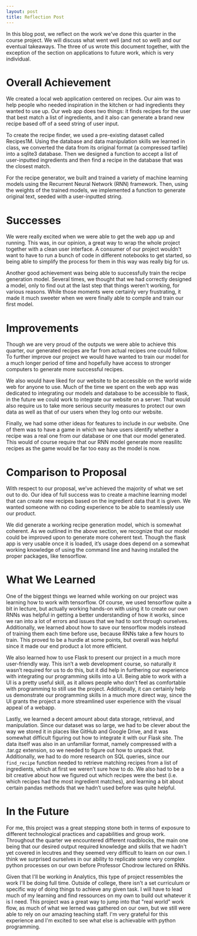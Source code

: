 ```yaml
---
layout: post
title: Reflection Post
---
```


In this blog post, we reflect on the work we've done this quarter in the course project. We will discuss what went well (and not so well) and our eventual takeaways. The three of us wrote this document together, with the exception of the section on applications to future work, which is very individual.

# Overall Achievement
We created a local web application centered on recipes. Our aim was to help people who needed inspiration in the kitchen or had ingredients they wanted to use up. Our web app does two things: it finds recipes for the user that best match a list of ingredients, and it also can generate a brand new recipe based off of a seed string of user input.

To create the recipe finder, we used a pre-existing dataset called Recipes1M. Using the database and data manipulation skills we learned in class, we converted the data from its original format (a compressed tarfile) into a sqlite3 database. Then we designed a function to accept a list of user-inputted ingredients and then find a recipe in the database that was the closest match.

For the recipe generator, we built and trained a variety of machine learning models using the Recurrent Neural Network (RNN) framework. Then, using the weights of the trained models, we implemented a function to generate original text, seeded with a user-inputted string.

# Successes
We were really excited when we were able to get the web app up and running. This was, in our opinion, a great way to wrap the whole project together with a clean user interface. A consumer of our project wouldn't want to have to run a bunch of code in different notebooks to get started, so being able to simplify the process for them in this way was really big for us.

Another good achievement was being able to successfully train the recipe generation model. Several times, we thought that we had correctly designed a model, only to find out at the last step that things weren't working, for various reasons. While those moments were certainly very frustrating, it made it much sweeter when we were finally able to compile and train our first model.

# Improvements
Though we are very proud of the outputs we were able to achieve this quarter, our generated recipes are far from actual recipes one could follow. To further improve our project we would have wanted to train our model for a much longer period of time and hopefully have access to stronger computers to generate more successful recipes. 

We also would have liked for our website to be accessible on the world wide web for anyone to use. Much of the time we spent on the web app was dedicated to integrating our models and database to be accessible to flask, in the future we could work to integrate our website on a server. That would also require us to take more serious security measures to protect our own data as well as that of our users when they log onto our website. 

Finally, we had some other ideas for features to include in our website. One of them was to have a game in which we have users identify whether a recipe was a real one from our database or one that our model generated. This would of course require that our RNN model generate more reasilitc recipes as the game would be far too easy as the model is now.
# Comparison to Proposal
With respect to our proposal, we’ve achieved the majority of what we set out to do. Our idea of full success was to create a machine learning model that can create new recipes based on the ingredient data that it is given. We wanted  someone with no coding experience to be able to seamlessly use our product.

We did generate a working recipe generation model, which is somewhat coherent. As we outlined in the above section, we recognize that our model could be improved upon to generate more coherent text. Though the flask app is very usable once it is loaded, it’s usage does depend on a somewhat working knowledge of using the command line and having installed the proper packages, like tensorflow. 

# What We Learned
One of the biggest things we learned while working on our project was learning how to work with tensorflow. Of course, we used tensorflow quite a bit in lecture, but actually working hands-on with using it to create our own RNNs was helpful in getting a better understanding of how it works, since we ran into a lot of errors and issues that we had to sort through ourselves. Additionally, we learned about how to save our tensorflow models instead of training them each time before use, because RNNs take a few hours to train. This proved to be a hurdle at some points, but overall was helpful since it made our end product a lot more efficient.

We also learned how to use Flask to present our project in a much more user-friendly way. This isn’t a web development course, so naturally it wasn’t required for us to do this, but it did help in furthering our experience with integrating our programming skills into a UI. Being able to work with a UI is a pretty useful skill, as it allows people who don’t feel as comfortable with programming to still use the project. Additionally, it can certainly help us demonstrate our programming skills in a much more direct way, since the UI grants the project a more streamlined user experience with the visual appeal of a webapp.

Lastly, we learned a decent amount about data storage, retrieval, and manipulation. Since our dataset was so large, we had to be clever about the way we stored it in places like GitHub and Google Drive, and it was somewhat difficult figuring out how to integrate it with our Flask site. The data itself was also in an unfamiliar format, namely compressed with a .tar.gz extension, so we needed to figure out how to unpack that. Additionally, we had to do more research on SQL queries, since our `find_recipe` function needed to retrieve matching recipes from a list of ingredients, which at first we weren’t sure how to do. We also had to be a bit creative about how we figured out which recipes were the best (i.e. which recipes had the most ingredient matches), and learning a bit about certain pandas methods that we hadn’t used before was quite helpful.


# In the Future
For me, this project was a great stepping stone both in terms of exposure to different technological practices and capabilities and group work. Throughout the quarter we encountered different roadblocks, the main one being that our desired output required knowledge and skills that we hadn't yet covered in lecutres and they seemed very difficult to learn on our own. I think we surprised ourselves in our ability to replicate some very complex python processes on our own before Professor Chodrow lectured on RNNs. 

Given that I'll be working in Analytics, this type of project ressembles the work I'll be doing full time. Outside of college, there isn't a set curriculum or specific way of doing things to achieve any given task. I will have to lead much of my learning and find ressources on my own to build out whatever it is I need. This project was a great way to jump into that "real world" work flow, as much of what we lerned was gathered on our own, but we still were able to rely on our amazing teaching staff. I'm very grateful for this experience and I'm excited to see what else is achievable with python programming.
